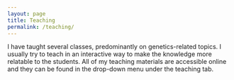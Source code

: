 ```yaml
---
layout: page
title: Teaching
permalink: /teaching/
---
```


I have taught several classes, predominantly on genetics-related topics. I usually try to teach in an interactive way to make the knowledge more relatable to the students. All of my teaching materials are accessible online and they can be found in the drop-down menu under the teaching tab.  
